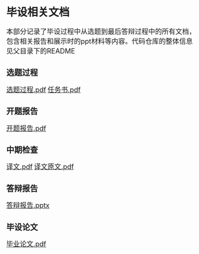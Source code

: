 # 毕设相关文档
<font size = 4>
本部分记录了毕设过程中从选题到最后答辩过程中的所有文档，包含相关报告和展示时的ppt材料等内容。代码仓库的整体信息见父目录下的README
</font>

## 选题过程
<font size = 4>[选题过程.pdf](%E9%80%89%E9%A2%98%E8%BF%87%E7%A8%8B.md)</font>
<font size = 4>[任务书.pdf](%E6%9D%8E%E4%B8%BA%E4%BB%BB%E5%8A%A1%E4%B9%A6.pdf)</font>


## 开题报告
<font size = 4>[开题报告.pdf](%E6%9D%8E%E4%B8%BA%E5%BC%80%E9%A2%98%E6%8A%A5%E5%91%8A.pdf)</font>

## 中期检查
<font size = 4>[译文.pdf](%E6%9D%8E%E4%B8%BA%E8%AF%91%E6%96%87.pdf)</font>
<font size = 4>[译文原文.pdf](%E8%AF%91%E6%96%87%E5%8E%9F%E6%96%87.pdf)</font>

## 答辩报告
<font size = 4>[答辩报告.pptx](%E6%9D%8E%E4%B8%BA%E6%9C%AC%E7%A7%91%E6%AF%95%E8%AE%BE%E7%AD%94%E8%BE%A9.pptx)</font>

## 毕设论文
<font size = 4>[毕业论文.pdf](%E6%AF%95%E8%AE%BE%E8%AE%BA%E6%96%87_%E6%9D%8E%E4%B8%BA_LW_01.pdf)</font>